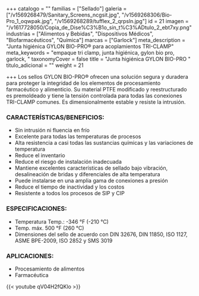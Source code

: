 +++
catalogo = ""
familias = ["Sellado"]
galeria = ["/v1569268479/Sanitary_Screens_ncgsit.jpg", "/v1569268306/Bio-Pro_1_oqwpak.jpg", "/v1569268289/tufflex_2_qrpsln.jpg"]
id = 21
imagen = "/v1617728050/Copia_de_Dise%C3%B1o_sin_t%C3%ADtulo_2_ebt7xy.png"
industrias = ["Alimentos y Bebidas", "Dispositivos Médicos", "Biofarmacéuticos", "Química"]
marcas = ["Garlock"]
meta_description = "Junta higiénica GYLON BIO-PRO® para acoplamientos TRI-CLAMP"
meta_keywords = "empaque tri clamp, junta higiénica, gylon bio pro, garlock, "
taxonomyCover = false
title = "Junta higiénica GYLON BIO-PRO "
titulo_adicional = ""
weight = 21

+++
Los sellos GYLON BIO-PRO® ofrecen una solución segura y duradera para proteger la integridad de los elementos de procesamiento farmacéutico y alimenticio. Su material PTFE modificado y reestructurado es premoldeado y tiene la tensión controlada para todas las conexiones TRI-CLAMP comunes. Es dimensionalmente estable y resiste la intrusión.

### CARACTERÍSTICAS/BENEFICIOS:

* Sin intrusión ni fluencia en frío
* Excelente para todas las temperaturas de procesos
* Alta resistencia a casi todas las sustancias químicas y las variaciones de temperatura
* Reduce el inventario
* Reduce el riesgo de instalación inadecuada
* Mantiene excelentes características de sellado bajo vibración, desalineación de bridas y diferenciales de alta temperatura
* Puede instalarse en una amplia gama de conexiones a presión
* Reduce el tiempo de inactividad y los costos
* Resistente a todos los procesos de SIP y CIP

### ESPECIFICACIONES:

* Temperatura Temp.: -346 °F (-210 °C)
* Temp. máx. 500 °F (260 °C)
* Dimensiones del sello de acuerdo con DIN 32676, DIN 11850, ISO 1127, ASME BPE-2009, ISO 2852 y SMS 3019

### APLICACIONES:

* Procesamiento de alimentos
* Farmacéutica

{{< youtube qV04H2fQKlo >}}